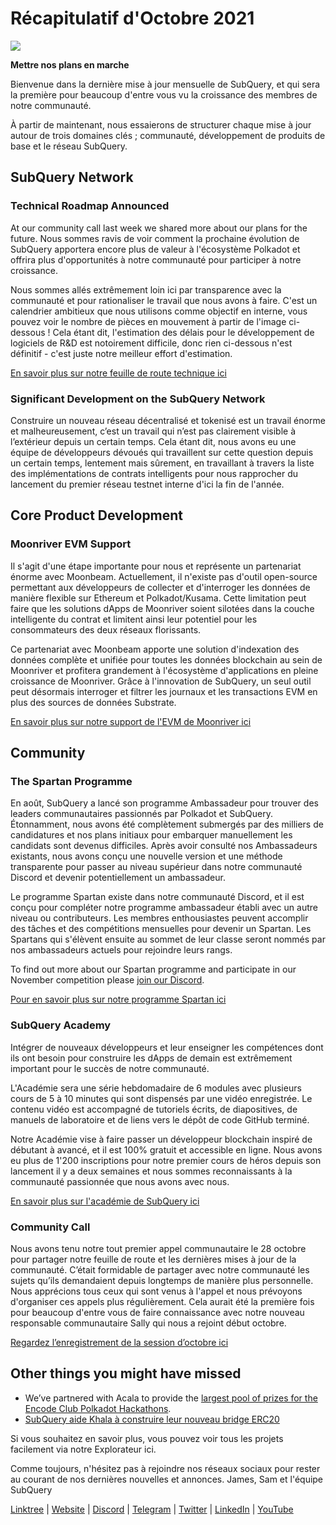# Récapitulatif d'Octobre 2021

![](https://miro.medium.com/max/1400/1*Yf3LOc6onAZ-XRQLPyxAmQ.png)

**Mettre nos plans en marche**

Bienvenue dans la dernière mise à jour mensuelle de SubQuery, et qui sera la première pour beaucoup d'entre vous vu la croissance des membres de notre communauté.

À partir de maintenant, nous essaierons de structurer chaque mise à jour autour de trois domaines clés ; communauté, développement de produits de base et le réseau SubQuery.

## SubQuery Network

### Technical Roadmap Announced

At our community call last week we shared more about our plans for the future. Nous sommes ravis de voir comment la prochaine évolution de SubQuery apportera encore plus de valeur à l'écosystème Polkadot et offrira plus d'opportunités à notre communauté pour participer à notre croissance.

Nous sommes allés extrêmement loin ici par transparence avec la communauté et pour rationaliser le travail que nous avons à faire. C'est un calendrier ambitieux que nous utilisons comme objectif en interne, vous pouvez voir le nombre de pièces en mouvement à partir de l'image ci-dessous ! Cela étant dit, l'estimation des délais pour le développement de logiciels de R&D est notoirement difficile, donc rien ci-dessous n'est définitif - c'est juste notre meilleur effort d'estimation.

[En savoir plus sur notre feuille de route technique ici](../blogs/20211029-roadmap-october.md)

### Significant Development on the SubQuery Network

Construire un nouveau réseau décentralisé et tokenisé est un travail énorme et malheureusement, c’est un travail qui n’est pas clairement visible à l’extérieur depuis un certain temps. Cela étant dit, nous avons eu une équipe de développeurs dévoués qui travaillent sur cette question depuis un certain temps, lentement mais sûrement, en travaillant à travers la liste des implémentations de contrats intelligents pour nous rapprocher du lancement du premier réseau testnet interne d'ici la fin de l'année.

## Core Product Development

### Moonriver EVM Support

Il s'agit d'une étape importante pour nous et représente un partenariat énorme avec Moonbeam. Actuellement, il n'existe pas d'outil open-source permettant aux développeurs de collecter et d'interroger les données de manière flexible sur Ethereum et Polkadot/Kusama. Cette limitation peut faire que les solutions dApps de Moonriver soient silotées dans la couche intelligente du contrat et limitent ainsi leur potentiel pour les consommateurs des deux réseaux florissants.

Ce partenariat avec Moonbeam apporte une solution d'indexation des données complète et unifiée pour toutes les données blockchain au sein de Moonriver et profitera grandement à l'écosystème d'applications en pleine croissance de Moonriver. Grâce à l'innovation de SubQuery, un seul outil peut désormais interroger et filtrer les journaux et les transactions EVM en plus des sources de données Substrate.

[En savoir plus sur notre support de l'EVM de Moonriver ici](../customer_announcements/20211028-moonbeam-evm.md)

## Community

### The Spartan Programme

En août, SubQuery a lancé son programme Ambassadeur pour trouver des leaders communautaires passionnés par Polkadot et SubQuery. Étonnamment, nous avons été complètement submergés par des milliers de candidatures et nos plans initiaux pour embarquer manuellement les candidats sont devenus difficiles. Après avoir consulté nos Ambassadeurs existants, nous avons conçu une nouvelle version et une méthode transparente pour passer au niveau supérieur dans notre communauté Discord et devenir potentiellement un ambassadeur.

Le programme Spartan existe dans notre communauté Discord, et il est conçu pour compléter notre programme ambassadeur établi avec un autre niveau ou contributeurs. Les membres enthousiastes peuvent accomplir des tâches et des compétitions mensuelles pour devenir un Spartan. Les Spartans qui s'élèvent ensuite au sommet de leur classe seront nommés par nos ambassadeurs actuels pour rejoindre leurs rangs.

To find out more about our Spartan programme and participate in our November competition please [join our Discord](https://discord.com/invite/subquery).

[Pour en savoir plus sur notre programme Spartan ici](../blogs/20211101-spartan-programme.md)

### SubQuery Academy

Intégrer de nouveaux développeurs et leur enseigner les compétences dont ils ont besoin pour construire les dApps de demain est extrêmement important pour le succès de notre communauté.

L'Académie sera une série hebdomadaire de 6 modules avec plusieurs cours de 5 à 10 minutes qui sont dispensés par une vidéo enregistrée. Le contenu vidéo est accompagné de tutoriels écrits, de diapositives, de manuels de laboratoire et de liens vers le dépôt de code GitHub terminé.

Notre Académie vise à faire passer un développeur blockchain inspiré de débutant à avancé, et il est 100% gratuit et accessible en ligne. Nous avons eu plus de 1'200 inscriptions pour notre premier cours de héros depuis son lancement il y a deux semaines et nous sommes reconnaissants à la communauté passionnée que nous avons avec nous.

[En savoir plus sur l'académie de SubQuery ici](../blogs/20211018-subquery-launches-the-subquery-academy.md)

### Community Call

Nous avons tenu notre tout premier appel communautaire le 28 octobre pour partager notre feuille de route et les dernières mises à jour de la communauté. C’était formidable de partager avec notre communauté les sujets qu’ils demandaient depuis longtemps de manière plus personnelle. Nous apprécions tous ceux qui sont venus à l'appel et nous prévoyons d'organiser ces appels plus régulièrement. Cela aurait été la première fois pour beaucoup d'entre vous de faire connaissance avec notre nouveau responsable communautaire Sally qui nous a rejoint début octobre.

[Regardez l’enregistrement de la session d’octobre ici](https://www.crowdcast.io/e/subquery-sessions-october)

## Other things you might have missed

- We’ve partnered with Acala to provide the [largest pool of prizes for the Encode Club Polkadot Hackathons](https://medium.com/encode-club/polkadot-hack-challenges-7cfeba1a4c0e).
- [SubQuery aide Khala à construire leur nouveau bridge ERC20](../customer_announcements/20211021-khala.md)

Si vous souhaitez en savoir plus, vous pouvez voir tous les projets facilement via notre Explorateur ici.

Comme toujours, n'hésitez pas à rejoindre nos réseaux sociaux pour rester au courant de nos dernières nouvelles et annonces. James, Sam et l'équipe SubQuery

[Linktree](https://linktr.ee/subquerynetwork) | [Website](https://subquery.network/) | [Discord](https://discord.com/invite/78zg8aBSMG) | [Telegram](https://t.me/subquerynetwork) | [Twitter](https://twitter.com/subquerynetwork) | [LinkedIn](https://www.linkedin.com/company/subquery) | [YouTube](https://www.youtube.com/channel/UCi1a6NUUjegcLHDFLr7CqLw)
